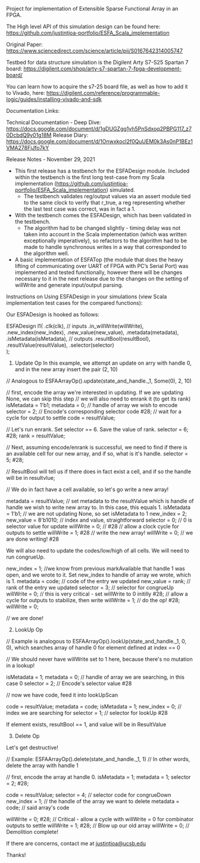 Project for implementation of Extensible Sparse Functional Array in an FPGA.

The High level API of this simulation design can be found here: https://github.com/justintjoa-portfolio/ESFA_Scala_implementation

Original Paper: https://www.sciencedirect.com/science/article/pii/S0167642314005747

Testbed for data structure simulation is the Digilent Arty S7-S25 Spartan 7 board:
https://digilent.com/shop/arty-s7-spartan-7-fpga-development-board/

You can learn how to acquire the s7-25 board file, as well as how to add it to Vivado, here:
https://digilent.com/reference/programmable-logic/guides/installing-vivado-and-sdk

Documentation Links:

Technical Documentation - Deep Dive: https://docs.google.com/document/d/1gDUGZgg1yh5PnSdxoq2PBPG117_z70DcbdQ9y01g18M
Release Diary: https://docs.google.com/document/d/1Onwxkocl2f0QuUEM0k3As0nP1BEz1VMA278FjJfo7kY

Release Notes - November 29, 2021

- This first release has a testbench for the ESFADesign module. Included within the testbench is the first long test-case from my Scala implementation (https://github.com/justintjoa-portfolio/ESFA_Scala_implementation) simulated.
    + The testbench validates reg/output values via an assert module tied to the same clock to verify that r_true, a reg representing whether the last test case was correct, was in fact a 1. 
- With the testbench comes the ESFADesign, which has been validated in the testbench. 
    + The algorithm had to be changed slightly - timing delay was not taken into account in the Scala implementation (which was written exceptionally imperatively), so refactors to the algorithm had to be made to handle synchronous writes in a way that corresponded to the algorithm well.
- A basic implementation of ESFATop (the module that does the heavy lifting of communicating over UART of FPGA with PC’s Serial Port) was implemented and tested functionally, however there will be changes necessary to it in the next release due to the changes on the setting of willWrite and generate input/output parsing. 


Instructions on Using ESFADesign in your simulations (view Scala implementation test cases for the compared functions):


Our ESFADesign is hooked as follows:

ESFADesign l1(
        .clk(clk),
        // inputs
        .in_willWrite(willWrite),
        .new_index(new_index),
        .new_value(new_value),
        .metadata(metadata),
        .isMetadata(isMetadata),
        // outputs 
        .resultBool(resultBool),
        .resultValue(resultValue),
        .selector(selector)  
    );


1) Update Op
In this example, we attempt an update on arry with handle 0, and in the new array insert the pair (2, 10)

// Analogous to ESFAArrayOp().update(state_and_handle._1, Some(0), 2, 10)

// first, encode the array we're interested in updating. If we are updating None, we can skip this step
// we will also need to enrank it (to get its rank)
isMetadata = 1'b1;
metadata = 0; // handle of array we wish to encode
selector = 2; // Encode's corresponding selector code 
#28; // wait for a cycle for output to settle
code = resultValue;


// Let's run enrank. Set selector == 6. Save the value of rank. 
selector = 6;
#28;
rank = resultValue;

// Next, assuming encode/enrank is successful, we need to find if there is an available cell for our new array, and if so, what is it's handle.
selector = 5;
#28;

// ResultBool will tell us if there does in fact exist a cell, and if so the handle will be in resultvlue;

// We do in fact have a cell available, so let's go write a new array!

metadata = resultValue; // set metadata to the resultValue which is handle of handle we wish to write new array to. In this case, this equals 1. 
isMetadata = 1'b1; // we are not updating None, so set isMetadata to 1
new_index = 2;
new_value = 8'b1010; // index and value, straightforward
selector = 0; // 0 is selector value for update
willWrite = 0; //
#28 // allow a clock cycle for outputs to settle
willWrite = 1;
#28 // write the new array! 
willWrite = 0; // we are done writing! 
#28

We will also need to update the codes/low/high of all cells. We will need to run congrueUp. 

new_index = 1; //we know from previous markAvailable that handle 1 was open, and we wrote to it. Set new_index to handle of array we wrote, which is 1. 
metadata = code; // code of the entry we updated 
new_value = rank; // rank of the entry we updated
selector = 3; // selector for congrueUp
willWrite = 0; // this is very critical - set willWrite to 0 initilly 
#28; // allow a cycle for outputs to stabilize, then write 
willWrite = 1; // do the op!
#28; 
willWrite = 0;

// we are done!

2) LookUp Op

// Example is analogous to ESFAArrayOp().lookUp(state_and_handle._1, 0, 0), which searches array of handle 0 for element defined at index == 0

// We should never have willWrite set to 1 here, because there's no mutation in a lookup!

isMetadata = 1; 
metadata = 0; // handle of array we are searching, in this case 0
selector = 2; // Encode's selector value
#28

// now we have code, feed it into lookUpScan

code = resultValue;
metadata = code;
isMetadata = 1;
new_index = 0; // index we are searching for 
selector = 1; // selector for lookUp
#28

If element exists, resultBool == 1, and value will be in ResultValue

3) Delete Op

Let's get destructive!

// Example: ESFAArrayOp().delete(state_and_handle._1, 1)
// In other words, delete the array with handle 1


// first, encode the array at handle 0.
isMetadata = 1;
metadata = 1; 
selector = 2;
#28;

code = resultValue;
selector = 4; // selector code for congrueDown
new_index = 1; // the handle of the array we want to delete
metadata = code; // said array's code
        
willWrite = 0;
#28; // Critical - allow a cycle with willWrite = 0 for combinator outputs to settle
willWrite = 1;
#28; // Blow up our old array
willWrite = 0;
// Demolition complete!

If there are concerns, contact me at justintjoa@ucsb.edu

Thanks!
